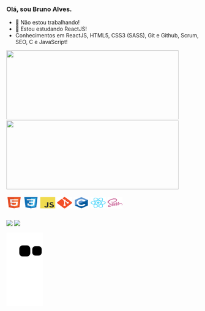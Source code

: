 ### Olá, sou Bruno Alves.

- 🔭 Não estou trabalhando!
- 🌱 Estou estudando ReactJS!
- Conhecimentos em ReactJS, HTML5, CSS3 (SASS), Git e Github, Scrum, SEO, C e JavaScript!

<div display="flex" flex-direction="column" flex-wrap="wrap">
  <img flex="1" height="180em" width="450px" src="https://github-readme-stats.vercel.app/api?username=Bruno-AlvesBR&show_icons=true&theme=algolia&include_all_commits=true&count_private=true"/>
  <img flex="1" height="180em" width="450px" src="https://github-readme-stats.vercel.app/api/top-langs/?username=Bruno-AlvesBR&layout=compact&langs_count=16&theme=algolia"/> 
</div>
  
<div style="display: inline_block">
  <br>
  <img align="center" alt="Bruno-HTML" height="30" width="40" src="https://raw.githubusercontent.com/devicons/devicon/master/icons/html5/html5-original.svg">
  <img align="center" alt="Bruno-CSS" height="30" width="40" src="https://raw.githubusercontent.com/devicons/devicon/master/icons/css3/css3-original.svg">
  <img align="center" alt="Bruno-JS" height="30" width="40" src="https://raw.githubusercontent.com/devicons/devicon/master/icons/javascript/javascript-original.svg">
  <img align="center" alt="Bruno-GIT" height="30" width="40" src="https://raw.githubusercontent.com/devicons/devicon/master/icons/git/git-original.svg">
  <img align="center" alt="Bruno-C" height="30" width="40" src="https://raw.githubusercontent.com/devicons/devicon/master/icons/c/c-original.svg">
  <img align="center" alt="Bruno-ReactJS" height="30" width="40" src="https://raw.githubusercontent.com/devicons/devicon/master/icons/react/react-original.svg">
  <img align="center" alt="Bruno-ReactJS" height="30" width="40" src="https://raw.githubusercontent.com/devicons/devicon/master/icons/sass/sass-original.svg">
</div>
  
##
  
<div>
  <a href = "mailto:brunoph.faces12@gmail.com"><img border-radius='0px' height='30px' src="https://img.shields.io/badge/Gmail-005157?style=for-the-badge&logo=gmail&logoColor=aqua" target="_blank"></a>
  <a href="https://www.linkedin.com/in/bruno-alves-0bbbb5202/" target="_blank"><img border-radius='0px' height='30px' src="https://img.shields.io/badge/Linkedin-005157?style=for-the-badge&logo=linkedin&logoColor=aqua" target="_blank"></a>   
</div>

![Snake animation](https://github.com/Bruno-AlvesBR/Bruno-AlvesBR/blob/output/github-contribution-grid-snake.svg)
